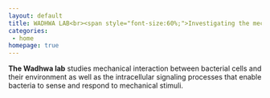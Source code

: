 ```yaml
---
layout: default
title: WADHWA LAB<br><span style="font-size:60%;">Investigating the mechanical lives of bacteria through experiments, theory, and computation</span>
categories:
 - home
homepage: true
---
```

**The Wadhwa lab** studies mechanical interaction between bacterial cells and their environment as well as the intracellular signaling processes that enable bacteria to sense and respond to mechanical stimuli.
